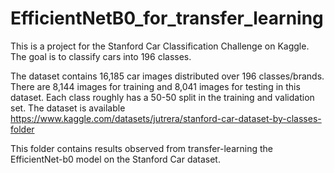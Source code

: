 # EfficientNetB0_for_transfer_learning

This is a project for the Stanford Car Classification Challenge on Kaggle. The goal is to classify cars into 196 classes.


The dataset contains 16,185 car images distributed over 196 classes/brands. There are 8,144 images for training and 8,041 images for testing in this dataset. Each class roughly has a 50-50 split in the training and validation set. The dataset is available https://www.kaggle.com/datasets/jutrera/stanford-car-dataset-by-classes-folder


This folder contains results observed from transfer-learning the EfficientNet-b0 model on the Stanford Car dataset.
